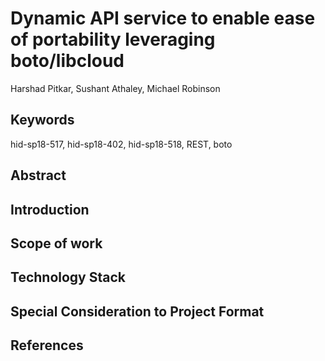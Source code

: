 # Dynamic API service  to enable ease of portability leveraging boto/libcloud

Harshad Pitkar, Sushant Athaley, Michael Robinson

## Keywords

hid-sp18-517, hid-sp18-402, hid-sp18-518, REST, boto

## Abstract

## Introduction

## Scope of work

## Technology Stack

## Special Consideration to Project Format

## References
